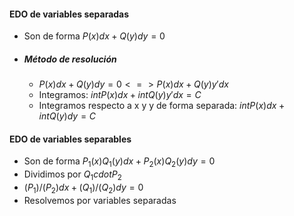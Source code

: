 #### EDO de variables separadas
- Son de forma $P(x)dx+Q(y)dy=0$
- ##### Método de resolución
	- $P(x)dx+Q(y)dy=0 <=>P(x)dx+Q(y)y'dx$
	- Integramos: $int P(x)dx + int Q(y)y'dx=C$
	- Integramos respecto a x y y de forma separada: $int P(x)dx + int Q(y)dy=C$

#### EDO de variables separables
- Son de forma $P_1(x)Q_1(y)dx+P_2(x)Q_2(y)dy=0$
- Dividimos por $Q_1 cdot P_2$
- $(P_1)/(P_2)dx + (Q_1)/(Q_2)dy = 0$
- Resolvemos por variables separadas